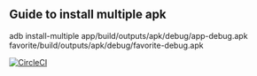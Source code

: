 ## Guide to install multiple apk
adb install-multiple app/build/outputs/apk/debug/app-debug.apk favorite/build/outputs/apk/debug/favorite-debug.apk

[![CircleCI](https://dl.circleci.com/status-badge/img/gh/jeryllaboratory/App16_MovieAppCapstone/tree/main.svg?style=svg)](https://dl.circleci.com/status-badge/redirect/gh/jeryllaboratory/App16_MovieAppCapstone/)
